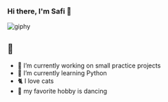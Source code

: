 ### Hi there, I'm Safi 👋
![giphy](https://user-images.githubusercontent.com/81869764/220049659-1d22a30f-797e-40c0-ae6f-7c161abc2806.gif)


## 💎
 - 🔭 I’m currently working on small practice projects
 - 🌱 I’m currently learning Python
 - 🐈‍ I love cats
 - 💃 my favorite hobby is dancing

